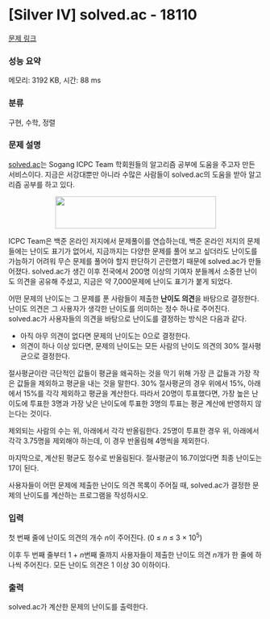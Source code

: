 # [Silver IV] solved.ac - 18110 

[문제 링크](https://www.acmicpc.net/problem/18110) 

### 성능 요약

메모리: 3192 KB, 시간: 88 ms

### 분류

구현, 수학, 정렬

### 문제 설명

<p><a href="http://solved.ac">solved.ac</a>는 Sogang ICPC Team 학회원들의 알고리즘 공부에 도움을 주고자 만든 서비스이다. 지금은 서강대뿐만 아니라 수많은 사람들이 solved.ac의 도움을 받아 알고리즘 공부를 하고 있다.</p>

<p style="text-align: center;"><img alt="" src="https://upload.acmicpc.net/93ca0eb8-56a3-4b34-bb15-281f633a0856/-/preview/" style="width: 319px; height: 64px;"></p>

<p>ICPC Team은 백준 온라인 저지에서 문제풀이를 연습하는데, 백준 온라인 저지의 문제들에는 난이도 표기가 없어서, 지금까지는 다양한 문제를 풀어 보고 싶더라도 난이도를 가늠하기 어려워 무슨 문제를 풀어야 할지 판단하기 곤란했기 때문에 solved.ac가 만들어졌다. solved.ac가 생긴 이후 전국에서 200명 이상의 기여자 분들께서 소중한 난이도 의견을 공유해 주셨고, 지금은 약 7,000문제에 난이도 표기가 붙게 되었다.</p>

<p>어떤 문제의 난이도는 그 문제를 푼 사람들이 제출한 <strong>난이도 의견</strong>을 바탕으로 결정한다. 난이도 의견은 그 사용자가 생각한 난이도를 의미하는 정수 하나로 주어진다. solved.ac가 사용자들의 의견을 바탕으로 난이도를 결정하는 방식은 다음과 같다.</p>

<ul>
	<li>아직 아무 의견이 없다면 문제의 난이도는 0으로 결정한다.</li>
	<li>의견이 하나 이상 있다면, 문제의 난이도는 모든 사람의 난이도 의견의 30% 절사평균으로 결정한다.</li>
</ul>

<p>절사평균이란 극단적인 값들이 평균을 왜곡하는 것을 막기 위해 가장 큰 값들과 가장 작은 값들을 제외하고 평균을 내는 것을 말한다. 30% 절사평균의 경우 위에서 15%, 아래에서 15%를 각각 제외하고 평균을 계산한다. 따라서 20명이 투표했다면, 가장 높은 난이도에 투표한 3명과 가장 낮은 난이도에 투표한 3명의 투표는 평균 계산에 반영하지 않는다는 것이다.</p>

<p>제외되는 사람의 수는 위, 아래에서 각각 반올림한다. 25명이 투표한 경우 위, 아래에서 각각 3.75명을 제외해야 하는데, 이 경우 반올림해 4명씩을 제외한다.</p>

<p>마지막으로, 계산된 평균도 정수로 반올림된다. 절사평균이 16.7이었다면 최종 난이도는 17이 된다.</p>

<p>사용자들이 어떤 문제에 제출한 난이도 의견 목록이 주어질 때, solved.ac가 결정한 문제의 난이도를 계산하는 프로그램을 작성하시오.</p>

### 입력 

 <p>첫 번째 줄에 난이도 의견의 개수 <em>n</em>이 주어진다. (0 ≤ <em>n</em> ≤ 3 × 10<sup>5</sup>)</p>

<p>이후 두 번째 줄부터 1 + <em>n</em>번째 줄까지 사용자들이 제출한 난이도 의견 <em>n</em>개가 한 줄에 하나씩 주어진다. 모든 난이도 의견은 1 이상 30 이하이다.</p>

### 출력 

 <p>solved.ac가 계산한 문제의 난이도를 출력한다.</p>

